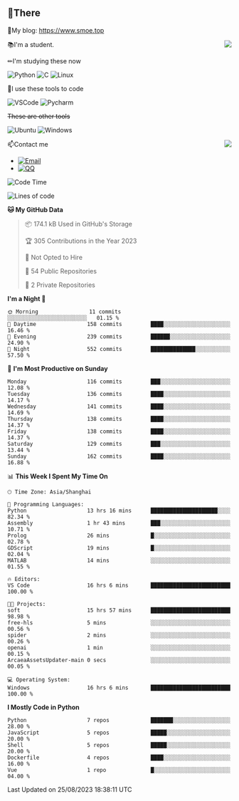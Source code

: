 
## 👏There

📰My blog: https://www.smoe.top

<img align="right" src="https://github-readme-stats.vercel.app/api/top-langs/?username=AkashiCoin"/>


📚I'm a student.

✏I'm studying these now

![Python](https://img.shields.io/badge/-Python-blue?style=flat-square&logo=Python&logoColor=fff)
![C](https://img.shields.io/badge/-C-585858?style=flat-square&logo=C&logoColor=fff)
![Linux](https://img.shields.io/badge/-Linux-black?style=flat-square&logo=Linux&logoColor=fff)

🔨I use these tools to code

![VSCode](https://img.shields.io/badge/-VSCode-blue?style=flat-square&logo=visualstudiocode&logoColor=fff)
![Pycharm](https://img.shields.io/badge/-Pycharm-green?style=flat-square&logo=pycharm&logoColor=fff)

 ~~These are other tools~~

![Ubuntu](https://img.shields.io/badge/-Ubuntu-orange?style=flat-square&logo=Ubuntu&logoColor=fff)
![Windows](https://img.shields.io/badge/-Windows-blue?style=flat-square&logo=Windows&logoColor=fff)

<img align="right" src="https://github-readme-stats.vercel.app/api?username=AkashiCoin" />


📫Contact me

* [![Email](https://img.shields.io/badge/Email-l1040186796@gmail.com-1?style=social&logoColor=fff)](mailto:l1040186796@gmail.com)
* [![QQ](https://img.shields.io/badge/QQ-1040186796-1?style=social&logoColor=fff)](tencent://AddContact/?fromId=45&fromSubId=1&subcmd=all&uin=1040186796&website=www.oicqzone.com)

<!--START_SECTION:waka-->
![Code Time](http://img.shields.io/badge/Code%20Time-851%20hrs%203%20mins-blue)

![Lines of code](https://img.shields.io/badge/From%20Hello%20World%20I%27ve%20Written-242.7%20thousand%20lines%20of%20code-blue)

**🐱 My GitHub Data** 

> 📦 174.1 kB Used in GitHub's Storage 
 > 
> 🏆 305 Contributions in the Year 2023
 > 
> 🚫 Not Opted to Hire
 > 
> 📜 54 Public Repositories 
 > 
> 🔑 2 Private Repositories 
 > 
**I'm a Night 🦉** 

```text
🌞 Morning                11 commits          ░░░░░░░░░░░░░░░░░░░░░░░░░   01.15 % 
🌆 Daytime                158 commits         ████░░░░░░░░░░░░░░░░░░░░░   16.46 % 
🌃 Evening                239 commits         ██████░░░░░░░░░░░░░░░░░░░   24.90 % 
🌙 Night                  552 commits         ██████████████░░░░░░░░░░░   57.50 % 
```
📅 **I'm Most Productive on Sunday** 

```text
Monday                   116 commits         ███░░░░░░░░░░░░░░░░░░░░░░   12.08 % 
Tuesday                  136 commits         ████░░░░░░░░░░░░░░░░░░░░░   14.17 % 
Wednesday                141 commits         ████░░░░░░░░░░░░░░░░░░░░░   14.69 % 
Thursday                 138 commits         ████░░░░░░░░░░░░░░░░░░░░░   14.37 % 
Friday                   138 commits         ████░░░░░░░░░░░░░░░░░░░░░   14.37 % 
Saturday                 129 commits         ███░░░░░░░░░░░░░░░░░░░░░░   13.44 % 
Sunday                   162 commits         ████░░░░░░░░░░░░░░░░░░░░░   16.88 % 
```


📊 **This Week I Spent My Time On** 

```text
🕑︎ Time Zone: Asia/Shanghai

💬 Programming Languages: 
Python                   13 hrs 16 mins      █████████████████████░░░░   82.34 % 
Assembly                 1 hr 43 mins        ███░░░░░░░░░░░░░░░░░░░░░░   10.71 % 
Prolog                   26 mins             █░░░░░░░░░░░░░░░░░░░░░░░░   02.78 % 
GDScript                 19 mins             █░░░░░░░░░░░░░░░░░░░░░░░░   02.04 % 
MATLAB                   14 mins             ░░░░░░░░░░░░░░░░░░░░░░░░░   01.55 % 

🔥 Editors: 
VS Code                  16 hrs 6 mins       █████████████████████████   100.00 % 

🐱‍💻 Projects: 
soft                     15 hrs 57 mins      █████████████████████████   98.98 % 
free-hls                 5 mins              ░░░░░░░░░░░░░░░░░░░░░░░░░   00.56 % 
spider                   2 mins              ░░░░░░░░░░░░░░░░░░░░░░░░░   00.26 % 
openai                   1 min               ░░░░░░░░░░░░░░░░░░░░░░░░░   00.15 % 
ArcaeaAssetsUpdater-main 0 secs              ░░░░░░░░░░░░░░░░░░░░░░░░░   00.05 % 

💻 Operating System: 
Windows                  16 hrs 6 mins       █████████████████████████   100.00 % 
```

**I Mostly Code in Python** 

```text
Python                   7 repos             ███████░░░░░░░░░░░░░░░░░░   28.00 % 
JavaScript               5 repos             █████░░░░░░░░░░░░░░░░░░░░   20.00 % 
Shell                    5 repos             █████░░░░░░░░░░░░░░░░░░░░   20.00 % 
Dockerfile               4 repos             ████░░░░░░░░░░░░░░░░░░░░░   16.00 % 
Vue                      1 repo              █░░░░░░░░░░░░░░░░░░░░░░░░   04.00 % 
```




 Last Updated on 25/08/2023 18:38:11 UTC
<!--END_SECTION:waka-->
